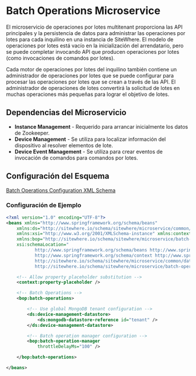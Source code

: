 # Batch Operations Microservice

El microservicio de operaciones por lotes multitenant proporciona las API principales
y la persistencia de datos para administrar las operaciones por lotes para cada inquilino
en una instancia de SiteWhere. El modelo de operaciones por lotes está vacío en la
inicialización del arrendatario, pero se puede completar invocando API que producen
operaciones por lotes (como invocaciones de comandos por lotes).

Cada motor de operaciones por lotes del inquilino también contiene un administrador de
operaciones por lotes que se puede configurar para procesar las operaciones por lotes
que se crean a través de las API. El administrador de operaciones de lotes convertirá
la solicitud de lotes en muchas operaciones más pequeñas para lograr el objetivo de lotes.

## Dependencias del Microservicio

- **Instance Management** - Requerido para arrancar inicialmente los datos de Zookeeper.
- **Device Management** - Se utiliza para localizar información del dispositivo al resolver elementos de lote.
- **Device Event Management** - Se utiliza para crear eventos de invocación de comandos para comandos por lotes.

## Configuración del Esquema

[Batch Operations Configuration XML Schema](http://sitewhere.io/schema/sitewhere/microservice/batch-operations/current/batch-operations.xsd)

### Configuración de Ejemplo

```xml
<?xml version="1.0" encoding="UTF-8"?>
<beans xmlns="http://www.springframework.org/schema/beans"
	xmlns:ds="http://sitewhere.io/schema/sitewhere/microservice/common/datastore"
	xmlns:xsi="http://www.w3.org/2001/XMLSchema-instance" xmlns:context="http://www.springframework.org/schema/context"
	xmlns:bop="http://sitewhere.io/schema/sitewhere/microservice/batch-operations"
	xsi:schemaLocation="
           http://www.springframework.org/schema/beans http://www.springframework.org/schema/beans/spring-beans-3.1.xsd
           http://www.springframework.org/schema/context http://www.springframework.org/schema/context/spring-context-3.1.xsd
           http://sitewhere.io/schema/sitewhere/microservice/common/datastore http://sitewhere.io/schema/sitewhere/microservice/common/current/datastore-common.xsd
           http://sitewhere.io/schema/sitewhere/microservice/batch-operations http://sitewhere.io/schema/sitewhere/microservice/batch-operations/current/batch-operations.xsd">

	<!-- Allow property placeholder substitution -->
	<context:property-placeholder />

	<!-- Batch Operations -->
	<bop:batch-operations>

		<!-- Use global MongoDB tenant configuration -->
		<ds:device-management-datastore>
			<ds:mongodb-datastore-reference id="tenant" />
		</ds:device-management-datastore>

		<!-- Batch operation manager configuration -->
		<bop:batch-operation-manager
			throttleDelayMs="100" />

	</bop:batch-operations>

</beans>
```

